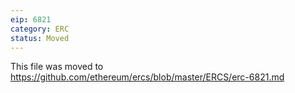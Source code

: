 ```yaml
---
eip: 6821
category: ERC
status: Moved
---
```


This file was moved to https://github.com/ethereum/ercs/blob/master/ERCS/erc-6821.md
